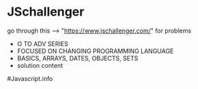 # JSchallenger 
go through this -->  "https://www.jschallenger.com/" for problems
<ul>
  <li>O TO ADV SERIES</li>
  <li>FOCUSED ON CHANGING PROGRAMMING LANGUAGE</li>
  <li>BASICS, ARRAYS, DATES, OBJECTS, SETS</li>
  <li>solution content</li>
  
</ul>

#Javascript.info


    

